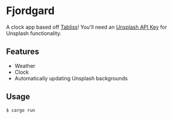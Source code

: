 # Fjordgard

A clock app based off [Tabliss](https://github.com/joelshepherd/tabliss)!
You'll need an [Unsplash API Key](https://unsplash.com/developers) for Unsplash functionality.

## Features

* Weather
* Clock
* Automatically updating Unsplash backgrounds

## Usage

```shell
$ cargo run
```

